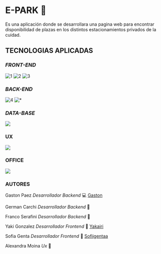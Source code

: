# E-PARK 🚗

Es una aplicación donde se desarrollara una pagina web para encontrar disponibilidad de plazas en los distintos estacionamientos privados de la cuidad.

## TECNOLOGIAS APLICADAS

### _FRONT-END_

![1](https://img.shields.io/badge/JavaScript-F7DF1E?style=for-the-badge&logo=javascript&logoColor=black)
![2](https://img.shields.io/badge/HTML5-E34F26?style=for-the-badge&logo=html5&logoColor=white)
![3](https://img.shields.io/badge/CSS3-1572B6?style=for-the-badge&logo=css3&logoColor=white)

### _BACK-END_

![4](https://img.shields.io/badge/Python-14354C?style=for-the-badge&logo=python&logoColor=white)
![*](https://img.shields.io/badge/Django-092E20?style=for-the-badge&logo=django&logoColor=white)

### _DATA-BASE_

![](https://img.shields.io/badge/MySQL-005C84?style=for-the-badge&logo=mysql&logoColor=white)

### UX

![](https://img.shields.io/badge/Figma-F24E1E?style=for-the-badge&logo=figma&logoColor=white)

### OFFICE

![](https://img.shields.io/badge/Trello-0052CC?style=for-the-badge&logo=trello&logoColor=white)

### AUTORES

Gaston Paez _Desarrollador Backend_ 💻 [Gaston](https://github.com/GastonPaez)

German Carchi _Desarrollador Backend_ 🤖

Franco Serafini _Desarrollador Backend_ 🧠

Yaki Gonzalez _Desarrollador Frontend_ 💙 [Yakairi](https://github.com/yakairi "Yaki")

Sofia Genta _Desarrollador Frontend_ 💚 [Sofiigentaa](https://github.com/sofiigentaa "Sofia")

Alexandra Moina _Ux_ 💜
